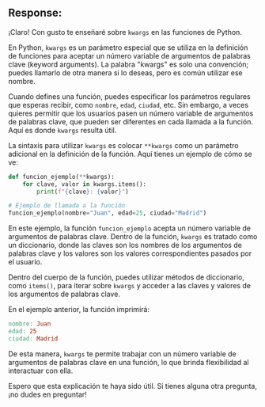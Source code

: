 ## Response:
¡Claro! Con gusto te enseñaré sobre `kwargs` en las funciones de Python.

En Python, `kwargs` es un parámetro especial que se utiliza en la definición de funciones para aceptar un número variable de argumentos de palabras clave (keyword arguments). La palabra "kwargs" es solo una convención; puedes llamarlo de otra manera si lo deseas, pero es común utilizar ese nombre.

Cuando defines una función, puedes especificar los parámetros regulares que esperas recibir, como `nombre`, `edad`, `ciudad`, etc. Sin embargo, a veces quieres permitir que los usuarios pasen un número variable de argumentos de palabras clave, que pueden ser diferentes en cada llamada a la función. Aquí es donde `kwargs` resulta útil.

La sintaxis para utilizar `kwargs` es colocar `**kwargs` como un parámetro adicional en la definición de la función. Aquí tienes un ejemplo de cómo se ve:

```python
def funcion_ejemplo(**kwargs):
    for clave, valor in kwargs.items():
        print(f"{clave}: {valor}")

# Ejemplo de llamada a la función
funcion_ejemplo(nombre="Juan", edad=25, ciudad="Madrid")
```

En este ejemplo, la función `funcion_ejemplo` acepta un número variable de argumentos de palabras clave. Dentro de la función, `kwargs` es tratado como un diccionario, donde las claves son los nombres de los argumentos de palabras clave y los valores son los valores correspondientes pasados por el usuario.

Dentro del cuerpo de la función, puedes utilizar métodos de diccionario, como `items()`, para iterar sobre `kwargs` y acceder a las claves y valores de los argumentos de palabras clave.

En el ejemplo anterior, la función imprimirá:

```makefile
nombre: Juan
edad: 25
ciudad: Madrid
```

De esta manera, `kwargs` te permite trabajar con un número variable de argumentos de palabras clave en una función, lo que brinda flexibilidad al interactuar con ella.

Espero que esta explicación te haya sido útil. Si tienes alguna otra pregunta, ¡no dudes en preguntar!

